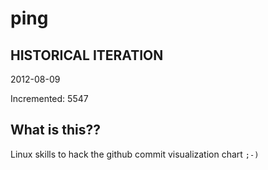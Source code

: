 # ping

## HISTORICAL ITERATION
2012-08-09

Incremented: 5547

## What is this?? 
Linux skills to hack the github commit visualization chart `;-)`
